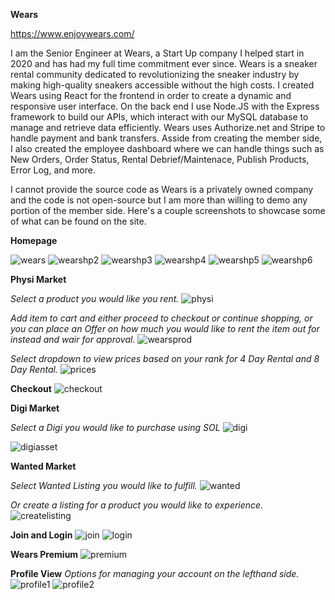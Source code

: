 __Wears__

https://www.enjoywears.com/

I am the Senior Engineer at Wears, a Start Up company I helped start in 2020 and has had my full time commitment ever since. Wears is a sneaker rental community dedicated to revolutionizing the sneaker industry by making high-quality sneakers accessible without the high costs.
I created Wears using React for the frontend in order to create a dynamic and responsive user interface. On the back end I use Node.JS with the Express framework to build our APIs, which interact with our MySQL database to manage and retrieve data efficiently.
Wears uses Authorize.net and Stripe to handle payment and bank transfers.
Asside from creating the member side, I also created the employee dashboard where we can handle things such as New Orders, Order Status, Rental Debrief/Maintenace, Publish Products, Error Log, and more.

I cannot provide the source code as Wears is a privately owned company and the code is not open-source but I am more than willing to demo any portion of the member side.
Here's a couple screenshots to showcase some of what can be found on the site.

__Homepage__

![wears](https://github.com/xvxbryan/wears/assets/31249606/2b22ebfd-6584-44fe-b53e-2ccb7886574e)
![wearshp2](https://github.com/xvxbryan/wears/assets/31249606/9747300c-2927-44af-8de6-063718d31f14)
![wearshp3](https://github.com/xvxbryan/wears/assets/31249606/a89651e7-622c-46ca-b692-fb9393e0619c)
![wearshp4](https://github.com/xvxbryan/wears/assets/31249606/4305076d-bbbb-4dad-a143-eea5cb1cbee1)
![wearshp5](https://github.com/xvxbryan/wears/assets/31249606/c16915f6-cd2d-42f8-928c-04800a435848)
![wearshp6](https://github.com/xvxbryan/wears/assets/31249606/ea9efc35-ed13-480b-9d6d-56f8102f3bfe)

__Physi Market__

_Select a product you would like you rent._
![physi](https://github.com/xvxbryan/wears/assets/31249606/56755510-eb17-4d57-bded-0f18a1a04293)

_Add item to cart and either proceed to checkout or continue shopping,_
_or you can place an Offer on how much you would like to rent the item out for instead and wair for approval._
![wearsprod](https://github.com/xvxbryan/wears/assets/31249606/ff9159b1-f225-462c-9808-53ff8fb99c72)

_Select dropdown to view prices based on your rank for 4 Day Rental and 8 Day Rental._
![prices](https://github.com/xvxbryan/wears/assets/31249606/a4178dfa-c0f0-4741-8289-0df37d311d98)

__Checkout__
![checkout](https://github.com/xvxbryan/wears/assets/31249606/a420c621-1b03-42b7-a26d-0804a22376c7)


__Digi Market__

_Select a Digi you would like to purchase using SOL_
![digi](https://github.com/xvxbryan/wears/assets/31249606/54a1279f-99aa-4ea4-8022-d300b1077888)

![digiasset](https://github.com/xvxbryan/wears/assets/31249606/e4ec225f-7f82-4f44-8055-ab2cc29aee0d)


__Wanted Market__

_Select Wanted Listing you would like to fulfill._
![wanted](https://github.com/xvxbryan/wears/assets/31249606/e6db40d1-eb6d-4262-b2de-f456cb9fa7bb)

_Or create a listing for a product you would like to experience._
![createlisting](https://github.com/xvxbryan/wears/assets/31249606/fa01ab88-b941-498b-8478-781868435383)

__Join and Login__
![join](https://github.com/xvxbryan/wears/assets/31249606/6dae2cc4-b426-418a-902c-1e8db1640b2b)
![login](https://github.com/xvxbryan/wears/assets/31249606/458b1c9e-b65f-4c96-9c42-89b78b42d558)

__Wears Premium__
![premium](https://github.com/xvxbryan/wears/assets/31249606/78709619-614b-4cbb-9859-a7d6ece94c3c)

__Profile View__
_Options for managing your account on the lefthand side._
![profile1](https://github.com/xvxbryan/wears/assets/31249606/ea749639-715d-41b7-8bb1-1fc9f19027c1)
![profile2](https://github.com/xvxbryan/wears/assets/31249606/f150f03b-01e6-4779-84ec-f2c73e8b2c53)
